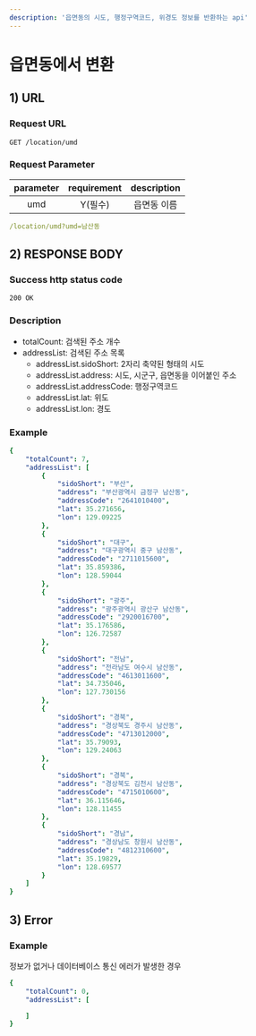 ```yaml
---
description: '읍면동의 시도, 행정구역코드, 위경도 정보를 반환하는 api'
---
```


# 읍면동에서 변환

## 1\) URL

### Request URL

```text
GET /location/umd
```

### Request Parameter

| parameter | requirement | description |
| :---: | :---: | :---: |
| umd | Y\(필수\) | 읍면동 이름 |

```yaml
/location/umd?umd=남산동
```

## 2\) RESPONSE BODY

### Success http status code

`200 OK`

### Description

* totalCount: 검색된 주소 개수
* addressList: 검색된 주소 목록
  * addressList.sidoShort: 2자리 축약된 형태의 시도
  * addressList.address: 시도, 시군구, 읍면동을 이어붙인 주소
  * addressList.addressCode: 행정구역코드
  * addressList.lat: 위도
  * addressList.lon: 경도

### Example

```yaml
{
    "totalCount": 7,
    "addressList": [
        {
            "sidoShort": "부산",
            "address": "부산광역시 금정구 남산동",
            "addressCode": "2641010400",
            "lat": 35.271656,
            "lon": 129.09225
        },
        {
            "sidoShort": "대구",
            "address": "대구광역시 중구 남산동",
            "addressCode": "2711015600",
            "lat": 35.859386,
            "lon": 128.59044
        },
        {
            "sidoShort": "광주",
            "address": "광주광역시 광산구 남산동",
            "addressCode": "2920016700",
            "lat": 35.176586,
            "lon": 126.72587
        },
        {
            "sidoShort": "전남",
            "address": "전라남도 여수시 남산동",
            "addressCode": "4613011600",
            "lat": 34.735046,
            "lon": 127.730156
        },
        {
            "sidoShort": "경북",
            "address": "경상북도 경주시 남산동",
            "addressCode": "4713012000",
            "lat": 35.79093,
            "lon": 129.24063
        },
        {
            "sidoShort": "경북",
            "address": "경상북도 김천시 남산동",
            "addressCode": "4715010600",
            "lat": 36.115646,
            "lon": 128.11455
        },
        {
            "sidoShort": "경남",
            "address": "경상남도 창원시 남산동",
            "addressCode": "4812310600",
            "lat": 35.19829,
            "lon": 128.69577
        }
    ]
}
```

## 3\) Error

### Example

정보가 없거나 데이터베이스 통신 에러가 발생한 경우

```yaml
{
    "totalCount": 0,
    "addressList": [

    ]
}
```

